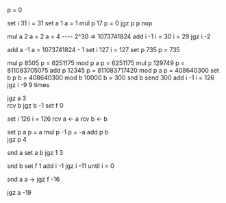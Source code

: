 p = 0

set i 31        i = 31
set a 1         a = 1
mul p 17        p = 0
jgz p p         nop

mul a 2         a = 2   a = 4 ---- 2^30 => 1073741824
add i -1        i = 30  i = 29
jgz i -2        

add a -1        a = 1073741824 - 1
set i 127       i = 127
set p 735       p = 735

mul p 8505      p = 6251175
mod p a         p = 6251175
mul p 129749    p = 811083705075
add p 12345     p = 811083717420
mod p a         p = 408640300
set b p         b = 408640300
mod b 10000     b = 300
snd b           send 300
add i -1        i = 126
jgz i -9        9 times

jgz a 3         
rcv b
jgz b -1
set f 0

set i 126       i = 126
rcv a           <- a
rcv b           <- b

set p a         p = a
mul p -1        p = -a
add p b         
jgz p 4

snd a
set a b
jgz 1 3

snd b
set f 1
add i -1
jgz i -11 until i = 0

snd a  a ->
jgz f -16

jgz a -19